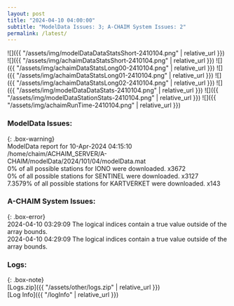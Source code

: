 ```yaml
---
layout: post
title: "2024-04-10 04:00:00"
subtitle: "ModelData Issues: 3; A-CHAIM System Issues: 2"
permalink: /latest/
---
```


![]({{ "/assets/img/modelDataDataStatsShort-2410104.png" | relative_url }})
![]({{ "/assets/img/achaimDataStatsShort-2410104.png" | relative_url }})
![]({{ "/assets/img/achaimDataStatsLong00-2410104.png" | relative_url }})
![]({{ "/assets/img/achaimDataStatsLong01-2410104.png" | relative_url }})
![]({{ "/assets/img/achaimDataStatsLong02-2410104.png" | relative_url }})
![]({{ "/assets/img/modelDataDataStats-2410104.png" | relative_url }})
![]({{ "/assets/img/modelDataStationStats-2410104.png" | relative_url }})
![]({{ "/assets/img/achaimRunTime-2410104.png" | relative_url }})


### ModelData Issues:  
  
{: .box-warning}  
 ModelData report for 10-Apr-2024 04:15:10   
 /home/chaim/ACHAIM_SERVER/A-CHAIM/modelData/2024/101/04/modelData.mat   
 0% of all possible stations for IONO were downloaded. x3672   
 0% of all possible stations for SENTINEL were downloaded. x3127   
 7.3579% of all possible stations for KARTVERKET were downloaded. x143   
  
### A-CHAIM System Issues:  
  
{: .box-error}  
2024-04-10 03:29:09 The logical indices contain a true value outside of the array bounds.  
2024-04-10 04:29:09 The logical indices contain a true value outside of the array bounds.  

### Logs:  
  
{: .box-note}  
[Logs.zip]({{ "/assets/other/logs.zip" | relative_url }})  
[Log Info]({{ "/logInfo" | relative_url }})  
